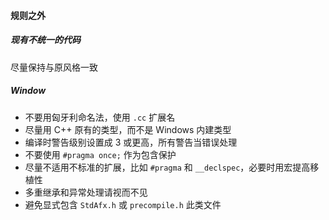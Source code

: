 #### 规则之外

##### 现有不统一的代码

尽量保持与原风格一致

##### Window

+ 不要用匈牙利命名法，使用 `.cc` 扩展名
+ 尽量用 C++ 原有的类型，而不是 Windows 内建类型
+ 编译时警告级别设置成 3 或更高，所有警告当错误处理
+ 不要使用 `#pragma once;` 作为包含保护
+ 尽量不适用不标准的扩展，比如 `#pragma` 和 `__declspec`，必要时用宏提高移植性
+ 多重继承和异常处理请视而不见
+ 避免显式包含 `StdAfx.h` 或 `precompile.h` 此类文件


